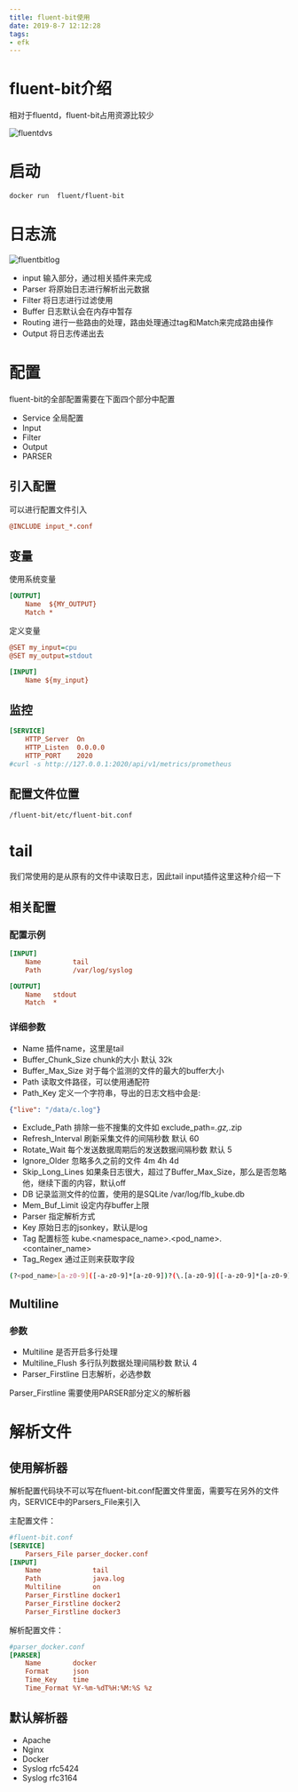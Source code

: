 ```yaml
---
title: fluent-bit使用
date: 2019-8-7 12:12:28
tags:
- efk
---
```


# fluent-bit介绍

相对于fluentd，fluent-bit占用资源比较少

![fluentdvs](https://qiniu.li-rui.top/fluentdvs.png)

<!--more-->

# 启动

```bash
docker run  fluent/fluent-bit 
```

# 日志流

![fluentbitlog](https://qiniu.li-rui.top/fluentbitlog.png)

- input 输入部分，通过相关插件来完成
- Parser 将原始日志进行解析出元数据
- Filter 将日志进行过滤使用
- Buffer 日志默认会在内存中暂存
- Routing 进行一些路由的处理，路由处理通过tag和Match来完成路由操作
- Output 将日志传递出去


# 配置

fluent-bit的全部配置需要在下面四个部分中配置

- Service 全局配置
- Input
- Filter
- Output
- PARSER

## 引入配置

可以进行配置文件引入

```ini
@INCLUDE input_*.conf
```

## 变量

使用系统变量

```ini
[OUTPUT]
    Name  ${MY_OUTPUT}
    Match *
```

定义变量

```ini
@SET my_input=cpu
@SET my_output=stdout

[INPUT]
    Name ${my_input}
```

## 监控

```ini
[SERVICE]
    HTTP_Server  On
    HTTP_Listen  0.0.0.0
    HTTP_PORT    2020
#curl -s http://127.0.0.1:2020/api/v1/metrics/prometheus
```

## 配置文件位置

```bash
/fluent-bit/etc/fluent-bit.conf
```

# tail

我们常使用的是从原有的文件中读取日志，因此tail input插件这里这种介绍一下

## 相关配置

### 配置示例

```ini
[INPUT]
    Name        tail
    Path        /var/log/syslog

[OUTPUT]
    Name   stdout
    Match  *
```

### 详细参数

- Name 插件name，这里是tail
- Buffer_Chunk_Size chunk的大小 默认 32k
- Buffer_Max_Size 对于每个监测的文件的最大的buffer大小
- Path 读取文件路径，可以使用通配符
- Path_Key 定义一个字符串，导出的日志文档中会是:

```json
{"live": "/data/c.log"}
```

- Exclude_Path 排除一些不搜集的文件如 exclude_path=*.gz,*.zip
- Refresh_Interval 刷新采集文件的间隔秒数 默认 60
- Rotate_Wait 每个发送数据周期后的发送数据间隔秒数 默认 5
- Ignore_Older 忽略多久之前的文件 4m 4h 4d
- Skip_Long_Lines 如果条日志很大，超过了Buffer_Max_Size，那么是否忽略他，继续下面的内容，默认off
- DB 记录监测文件的位置，使用的是SQLite  /var/log/flb_kube.db 
- Mem_Buf_Limit 设定内存buffer上限
- Parser 指定解析方式
- Key 原始日志的jsonkey，默认是log
- Tag 配置标签 kube.<namespace_name>.<pod_name>.<container_name>
- Tag_Regex 通过正则来获取字段 

```bash
(?<pod_name>[a-z0-9]([-a-z0-9]*[a-z0-9])?(\.[a-z0-9]([-a-z0-9]*[a-z0-9])?)*)_(?<namespace_name>[^_]+)_(?<container_name>.+)-
```

## Multiline

### 参数

- Multiline 是否开启多行处理
- Multiline_Flush 多行队列数据处理间隔秒数 默认 4
- Parser_Firstline 日志解析，必选参数

Parser_Firstline 需要使用PARSER部分定义的解析器

# 解析文件

## 使用解析器

解析配置代码块不可以写在fluent-bit.conf配置文件里面，需要写在另外的文件内，SERVICE中的Parsers_File来引入

主配置文件：

```ini
#fluent-bit.conf
[SERVICE]
    Parsers_File parser_docker.conf
[INPUT]
    Name             tail
    Path             java.log
    Multiline        on
    Parser_Firstline docker1
    Parser_Firstline docker2
    Parser_Firstline docker3
```
解析配置文件：

```ini
#parser_docker.conf
[PARSER]
    Name        docker
    Format      json
    Time_Key    time
    Time_Format %Y-%m-%dT%H:%M:%S %z
```

## 默认解析器

- Apache
- Nginx
- Docker
- Syslog rfc5424
- Syslog rfc3164

